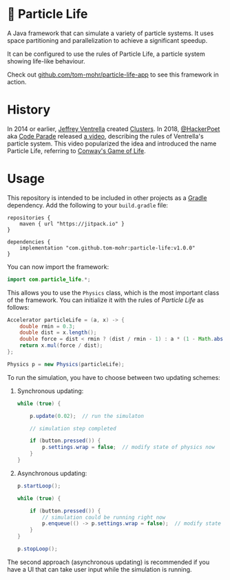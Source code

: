 # 🦠 Particle Life

A Java framework that can simulate a variety of particle systems. It uses space partitioning and parallelization to achieve a significant speedup.

It can be configured to use the rules of Particle Life, a particle system showing life-like behaviour.

Check out [github.com/tom-mohr/particle-life-app](https://github.com/tom-mohr/particle-life-app) to see this framework in action.

# History

In 2014 or earlier, [Jeffrey Ventrella](https://en.wikipedia.org/wiki/Jeffrey_Ventrella) created [Clusters](https://ventrella.com/Clusters/).
In 2018, [@HackerPoet](https://github.com/HackerPoet) aka [Code Parade](https://www.youtube.com/c/CodeParade)
released [a video](https://www.youtube.com/watch?v=Z_zmZ23grXE), describing the rules of Ventrella's particle system.
This video popularized the idea and introduced the name Particle Life, referring to [Conway's Game of Life](https://en.wikipedia.org/wiki/Conway%27s_Game_of_Life). 


# Usage

This repository is intended to be included in other projects as a [Gradle](https://gradle.org/) dependency.
Add the following to your `build.gradle` file:

```Gradle
repositories {
    maven { url "https://jitpack.io" }
}

dependencies {
    implementation "com.github.tom-mohr:particle-life:v1.0.0"
}
```

You can now import the framework:
```Java
import com.particle_life.*;
```

This allows you to use the `Physics` class, which is the most important class of the framework.
You can initialize it with the rules of *Particle Life* as follows:
```Java
Accelerator particleLife = (a, x) -> {
    double rmin = 0.3;
    double dist = x.length();
    double force = dist < rmin ? (dist / rmin - 1) : a * (1 - Math.abs(1 + rmin - 2 * dist) / (1 - rmin));
    return x.mul(force / dist);
};

Physics p = new Physics(particleLife);
```

To run the simulation, you have to choose between two updating schemes:

1. Synchronous updating:
    ```Java
    while (true) {

        p.update(0.02);  // run the simulaton

        // simulation step completed

        if (button.pressed()) {
            p.settings.wrap = false;  // modify state of physics now
        }
    }
    ```

2. Asynchronous updating:
    ```Java
    p.startLoop();
    
    while (true) {
    
        if (button.pressed()) {
            // simulation could be running right now
            p.enqueue(() -> p.settings.wrap = false);  // modify state as soon as the simulation step is completed
        }
    }
    
    p.stopLoop();
    ```

The second approach (asynchronous updating) is recommended if you have a UI that can take user input while the simulation is running.
